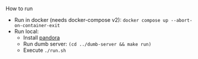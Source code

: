 How to run
- Run in docker (needs docker-compose v2): `docker compose up --abort-on-container-exit`
- Run local:
    * Install [pandora](https://github.com/yandex/pandora#how-to-start)
    * Run dumb server: `(cd ../dumb-server && make run)`
    * Execute `./run.sh`
